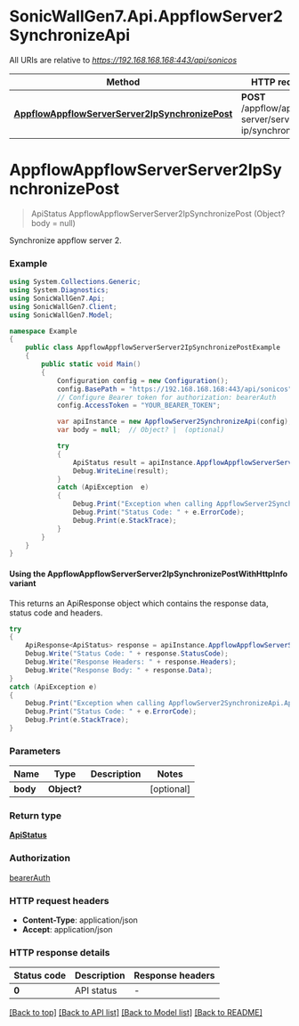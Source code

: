 # SonicWallGen7.Api.AppflowServer2SynchronizeApi

All URIs are relative to *https://192.168.168.168:443/api/sonicos*

| Method | HTTP request | Description |
|--------|--------------|-------------|
| [**AppflowAppflowServerServer2IpSynchronizePost**](AppflowServer2SynchronizeApi.md#appflowappflowserverserver2ipsynchronizepost) | **POST** /appflow/appflow-server/server-2-ip/synchronize |  |

<a id="appflowappflowserverserver2ipsynchronizepost"></a>
# **AppflowAppflowServerServer2IpSynchronizePost**
> ApiStatus AppflowAppflowServerServer2IpSynchronizePost (Object? body = null)



Synchronize appflow server 2.

### Example
```csharp
using System.Collections.Generic;
using System.Diagnostics;
using SonicWallGen7.Api;
using SonicWallGen7.Client;
using SonicWallGen7.Model;

namespace Example
{
    public class AppflowAppflowServerServer2IpSynchronizePostExample
    {
        public static void Main()
        {
            Configuration config = new Configuration();
            config.BasePath = "https://192.168.168.168:443/api/sonicos";
            // Configure Bearer token for authorization: bearerAuth
            config.AccessToken = "YOUR_BEARER_TOKEN";

            var apiInstance = new AppflowServer2SynchronizeApi(config);
            var body = null;  // Object? |  (optional) 

            try
            {
                ApiStatus result = apiInstance.AppflowAppflowServerServer2IpSynchronizePost(body);
                Debug.WriteLine(result);
            }
            catch (ApiException  e)
            {
                Debug.Print("Exception when calling AppflowServer2SynchronizeApi.AppflowAppflowServerServer2IpSynchronizePost: " + e.Message);
                Debug.Print("Status Code: " + e.ErrorCode);
                Debug.Print(e.StackTrace);
            }
        }
    }
}
```

#### Using the AppflowAppflowServerServer2IpSynchronizePostWithHttpInfo variant
This returns an ApiResponse object which contains the response data, status code and headers.

```csharp
try
{
    ApiResponse<ApiStatus> response = apiInstance.AppflowAppflowServerServer2IpSynchronizePostWithHttpInfo(body);
    Debug.Write("Status Code: " + response.StatusCode);
    Debug.Write("Response Headers: " + response.Headers);
    Debug.Write("Response Body: " + response.Data);
}
catch (ApiException e)
{
    Debug.Print("Exception when calling AppflowServer2SynchronizeApi.AppflowAppflowServerServer2IpSynchronizePostWithHttpInfo: " + e.Message);
    Debug.Print("Status Code: " + e.ErrorCode);
    Debug.Print(e.StackTrace);
}
```

### Parameters

| Name | Type | Description | Notes |
|------|------|-------------|-------|
| **body** | **Object?** |  | [optional]  |

### Return type

[**ApiStatus**](ApiStatus.md)

### Authorization

[bearerAuth](../README.md#bearerAuth)

### HTTP request headers

 - **Content-Type**: application/json
 - **Accept**: application/json


### HTTP response details
| Status code | Description | Response headers |
|-------------|-------------|------------------|
| **0** | API status |  -  |

[[Back to top]](#) [[Back to API list]](../README.md#documentation-for-api-endpoints) [[Back to Model list]](../README.md#documentation-for-models) [[Back to README]](../README.md)

